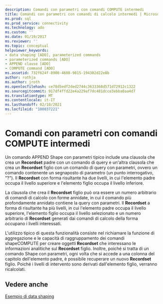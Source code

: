 ```yaml
---
description: Comandi con parametri con comandi COMPUTE intermedi
title: Comandi con parametri con comandi di calcolo intermedi | Microsoft Docs
ms.prod: sql
ms.prod_service: connectivity
ms.technology: ado
ms.custom: ''
ms.date: 01/19/2017
ms.reviewer: ''
ms.topic: conceptual
helpviewer_keywords:
- data shaping [ADO], parameterized commands
- parameterized commands [ADO]
- APPEND clause [ADO]
- COMPUTE command [ADO]
ms.assetid: 732f624f-8900-4608-9815-194302d22e8b
author: rothja
ms.author: jroth
ms.openlocfilehash: ce78d5edf2ded2744c3633368d571d72912c1322
ms.sourcegitcommit: 917df4ffd22e4a229af7dc481dcce3ebba0aa4d7
ms.translationtype: MT
ms.contentlocale: it-IT
ms.lasthandoff: 02/10/2021
ms.locfileid: "100037221"
---
```

# <a name="parameterized-commands-with-intervening-compute-commands"></a>Comandi con parametri con comandi COMPUTE intermedi
Un comando APPEND Shape con parametri tipico include una clausola che crea un **Recordset** padre con un comando di query e un'altra clausola che crea un **Recordset** figlio con un comando di query con parametri, ovvero un comando contenente un segnaposto di parametro (un punto interrogativo, "?"). Il **Recordset** con forma risultante ha due livelli, in cui l'elemento padre occupa il livello superiore e l'elemento figlio occupa il livello inferiore.  
  
 La clausola che crea il **Recordset** figlio può ora essere un numero arbitrario di comandi di calcolo con forme annidate, in cui il comando più profondamente annidato contiene la query con parametri. Il **Recordset** a forma di risultante ha più livelli, in cui l'elemento padre occupa il livello superiore, l'elemento figlio occupa il livello selezionato e un numero arbitrario di **Recordset** generati dai comandi di calcolo della forma occupano i livelli interessati.  
  
 L'utilizzo tipico di questa funzionalità consiste nel richiamare la funzione di aggregazione e le capacità di raggruppamento dei comandi shapeCOMPUTE per creare oggetti **Recordset** che interessano le informazioni analitiche sul **Recordset** figlio. Inoltre, poiché si tratta di un comando Shape con parametri, ogni volta che si accede a una colonna del capitolo dell'elemento padre, è possibile recuperare un nuovo **Recordset** figlio. Poiché i livelli di intervento sono derivati dall'elemento figlio, verranno ricalcolati.  
  
## <a name="see-also"></a>Vedere anche  
 [Esempio di data shaping](../../../ado/guide/data/data-shaping-example.md)

